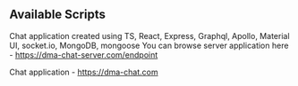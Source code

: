 ## Available Scripts

Chat application created using TS, React, Express, Graphql, Apollo, Material UI, socket.io, MongoDB, mongoose
You can browse server application here - https://dma-chat-server.com/endpoint

Chat application - https://dma-chat.com
